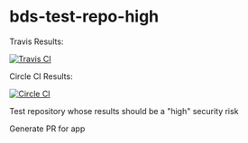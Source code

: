 # bds-test-repo-high

Travis Results:

[![Travis CI](https://img.shields.io/travis/DuckBuild/bds-test-repo-high.svg)](https://travis-ci.org/DuckBuild/bds-test-repo-high)

Circle CI Results:

[![Circle CI](https://img.shields.io/circleci/project/github/DuckBuild/bds-test-repo-high.svg)](https://circleci.com/gh/DuckBuild/bds-test-repo-high)


Test repository whose results should be a "high" security risk

Generate PR for app
